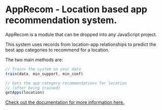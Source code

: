 # AppRecom - Location based app recommendation system.

AppRecom is a module that can be dropped into any JavaScript project.

This system uses records from location-app relationships to predict the best app categories to recommend for a location.

The two main methods are:

```javascript
// Trains the system on your data
train(data, min_support, min_conf)

// Gets the app category recommendations for location
// (after being trained)
getApps(location)
```

[Check out the documentation for more information here.](http://patrickeddy.github.io/apprecom/AppRecom.html)
